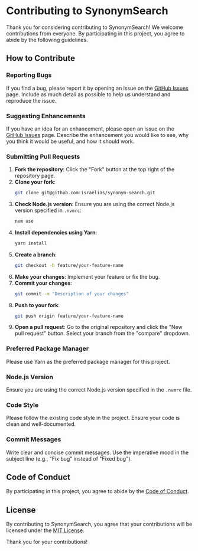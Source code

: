 # Contributing to SynonymSearch

Thank you for considering contributing to SynonymSearch! We welcome contributions from everyone. By participating in this project, you agree to abide by the following guidelines.

## How to Contribute

### Reporting Bugs

If you find a bug, please report it by opening an issue on the [GitHub Issues](https://github.com/israelias/synonym-search/issues) page. Include as much detail as possible to help us understand and reproduce the issue.

### Suggesting Enhancements

If you have an idea for an enhancement, please open an issue on the [GitHub Issues](https://github.com/israelias/synonym-search/issues) page. Describe the enhancement you would like to see, why you think it would be useful, and how it should work.

### Submitting Pull Requests

1. **Fork the repository**: Click the "Fork" button at the top right of the repository page.
2. **Clone your fork**: 
    ```bash
    git clone git@github.com:israelias/synonym-search.git
    ```
3. **Check Node.js version**: Ensure you are using the correct Node.js version specified in `.nvmrc`:
    ```bash
    nvm use
    ```
4. **Install dependencies using Yarn**: 
    ```bash
    yarn install
    ```
5. **Create a branch**:
    ```bash
    git checkout -b feature/your-feature-name
    ```
6. **Make your changes**: Implement your feature or fix the bug.
7. **Commit your changes**:
    ```bash
    git commit -m "Description of your changes"
    ```
8. **Push to your fork**:
    ```bash
    git push origin feature/your-feature-name
    ```
9. **Open a pull request**: Go to the original repository and click the "New pull request" button. Select your branch from the "compare" dropdown.

### Preferred Package Manager

Please use Yarn as the preferred package manager for this project.

### Node.js Version

Ensure you are using the correct Node.js version specified in the `.nvmrc` file.

### Code Style

Please follow the existing code style in the project. Ensure your code is clean and well-documented.

### Commit Messages

Write clear and concise commit messages. Use the imperative mood in the subject line (e.g., "Fix bug" instead of "Fixed bug").

## Code of Conduct

By participating in this project, you agree to abide by the [Code of Conduct](CODE_OF_CONDUCT.md).

## License

By contributing to SynonymSearch, you agree that your contributions will be licensed under the [MIT License](LICENSE).

Thank you for your contributions!
